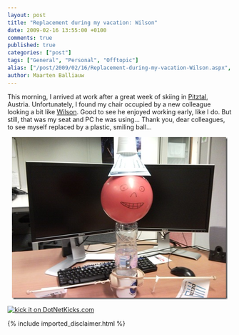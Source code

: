 ```yaml
---
layout: post
title: "Replacement during my vacation: Wilson"
date: 2009-02-16 13:55:00 +0100
comments: true
published: true
categories: ["post"]
tags: ["General", "Personal", "Offtopic"]
alias: ["/post/2009/02/16/Replacement-during-my-vacation-Wilson.aspx", "/post/2009/02/16/replacement-during-my-vacation-wilson.aspx"]
author: Maarten Balliauw
---
```

<p>
This morning, I arrived at work after a great week of skiing in <a href="http://www.pitztaler-gletscher.at/" target="_blank">Pitztal</a>, Austria. Unfortunately, I found my chair occupied by a new colleague looking a bit like <a href="http://en.wikipedia.org/wiki/Wilson_the_Volleyball" target="_blank">Wilson</a>. Good to see he enjoyed working early, like I do. But still, that was my seat and PC he was using&hellip; Thank you, dear colleagues, to see myself replaced by a plastic, smiling ball&hellip; 
</p>
<p>
<img style="display: block; float: none; margin: 5px auto; border: 0px" src="/images/WindowsLiveWriter/ReplacementduringmyvacationWilson_C3DB/SNC00077_ec06a855-000b-40ba-8cd6-577518bca4a4.jpg" border="0" alt="Wilson, my replacement" title="Wilson, my replacement" width="484" height="364" /> 
</p>
<p>
<a href="http://www.dotnetkicks.com/kick/?url=/post/2009/02/16/Replacement-during-my-vacation-Wilson.aspx&amp;title=Replacement during my vacation: Wilson"><img src="http://www.dotnetkicks.com/Services/Images/KickItImageGenerator.ashx?url=/post/2009/02/16/Replacement-during-my-vacation-Wilson.aspx" border="0" alt="kick it on DotNetKicks.com" width="82" height="18" /> </a>
</p>


{% include imported_disclaimer.html %}

